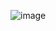 ![image](https://github.com/RahulDasari1/Projects_RahulDasari/assets/101777162/97b1eeb5-b028-4d3e-b45a-fa3b41fe4bfc)
